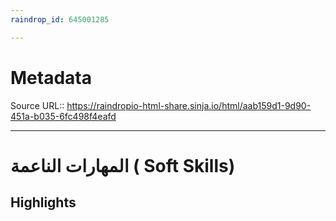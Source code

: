 ```yaml
---
raindrop_id: 645001285

---
```


# Metadata
Source URL:: https://raindropio-html-share.sinja.io/html/aab159d1-9d90-451a-b035-6fc498f4eafd


---
# المهارات الناعمة ( Soft Skills)



## Highlights
